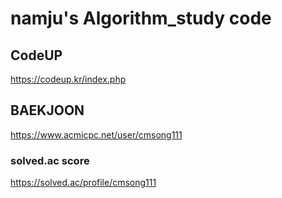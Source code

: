 # namju's Algorithm_study code

## CodeUP

https://codeup.kr/index.php

## BAEKJOON

https://www.acmicpc.net/user/cmsong111

### solved.ac score

https://solved.ac/profile/cmsong111
